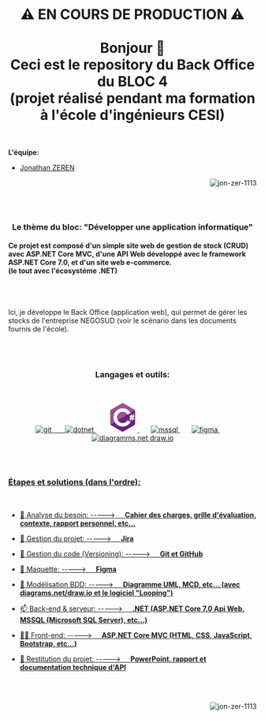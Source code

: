 <!-- (Fait PAR JON) -->

<h1 align="center"> ⚠️ EN COURS DE PRODUCTION ⚠️ <br> <br> Bonjour 👋 <br> Ceci est le repository du Back Office du BLOC 4 <br> (projet réalisé pendant ma formation à l'école d'ingénieurs CESI) </h1> <br>

**L'équipe:** <br>

- [Jonathan ZEREN](https://github.com/jon-zer-1113) 
<p align="right"> <img src="https://komarev.com/ghpvc/?username=jon-zer-1113&label=Profile%20views&color=0e75b6&style=flat" alt="jon-zer-1113" /> </p> <br> <br> 

<h3 align="center"> Le thème du bloc: "Développer une application informatique" </h3>
<h4 align="left"> Ce projet est composé d'un simple site web de gestion de stock (CRUD) avec ASP.NET Core MVC, d'une API Web développé avec le framework ASP.NET Core 7.0, et d'un site web e-commerce. <br> 
(le tout avec l'écosystéme .NET) </h3> <br> <br>

Ici, je développe le Back Office (application web), qui permet de gérer les stocks de l'entreprise NEGOSUD (voir le scénario dans les documents fournis de l'école). <br> <br> <br> <br>

**<h3 align="center"> Langages et outils: </h3> <br>**

<p align="center">
<a href="https://git-scm.com/" target="_blank" rel="noreferrer"> <img src="https://www.vectorlogo.zone/logos/git-scm/git-scm-icon.svg" alt="git" width="60" height="60"/> &nbsp; &nbsp; &nbsp; <a href="https://dotnet.microsoft.com/" target="_blank" rel="noreferrer"> <img src="https://upload.wikimedia.org/wikipedia/commons/7/7d/Microsoft_.NET_logo.svg" alt="dotnet" width="60" height="60"/> </a> &nbsp; &nbsp; &nbsp; <a href="https://learn.microsoft.com/fr-fr/dotnet/csharp/" target="_blank" rel="noreferrer"> <img src="https://raw.githubusercontent.com/devicons/devicon/master/icons/csharp/csharp-original.svg" alt="csharp" width="60" height="60"/> </a> &nbsp; &nbsp; &nbsp; <a href="https://www.microsoft.com/fr-fr/sql-server" target="_blank" rel="noreferrer"> <img src="https://www.svgrepo.com/show/303229/microsoft-sql-server-logo.svg" alt="mssql" width="60" height="60"/> </a> &nbsp; &nbsp; &nbsp; <a href="https://www.figma.com/fr/" target="_blank" rel="noreferrer"> <img src="https://www.vectorlogo.zone/logos/figma/figma-icon.svg" alt="figma" width="60" height="60"/> </a>  &nbsp; &nbsp; &nbsp; <a href="https://app.diagrams.net/" target="_blank" rel="noreferrer"> <img src="https://upload.wikimedia.org/wikipedia/commons/3/3e/Diagrams.net_Logo.svg" alt="diagramms.net draw.io" width="60" height="60"/> 
</p> <br><br>

**<h3>Étapes et solutions (dans l'ordre):</h3><br>**

- 🌱 Analyse du besoin: -----> &nbsp;&nbsp;&nbsp; **Cahier des charges, grille d'évaluation, contexte, rapport personnel, etc...**

- 🔭 Gestion du projet: -----> &nbsp;&nbsp;&nbsp; **Jira**

- 🤝 Gestion du code (Versioning): -----> &nbsp;&nbsp;&nbsp; **Git et GitHub**

- 🎨 Maquette: -----> &nbsp;&nbsp;&nbsp; **Figma**

- 💬 Modélisation BDD: -----> &nbsp;&nbsp;&nbsp; **Diagramme UML, MCD, etc... (avec diagrams.net/draw.io et le logiciel "Looping")**

- 📫 Back-end & serveur: -----> &nbsp;&nbsp;&nbsp; **.NET (ASP.NET Core 7.0 Api Web, MSSQL (Microsoft SQL Server), etc...)**

- 👨‍💻 Front-end: -----> &nbsp;&nbsp;&nbsp; **ASP.NET Core MVC (HTML, CSS, JavaScript, Bootstrap, etc...)**

- 📝 Restitution du projet: -----> &nbsp;&nbsp;&nbsp; **PowerPoint, rapport et documentation technique d'API**

<br> <br> <p><img align="right" src="https://github-readme-stats.vercel.app/api?username=jon-zer-1113&show_icons=true&locale=en" alt="jon-zer-1113" /></p>
